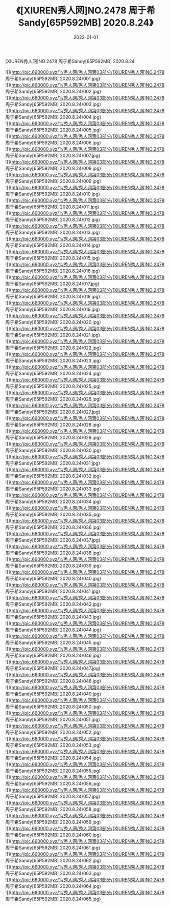 ﻿---
layout: post
title:  《[XIUREN秀人网]NO.2478 周于希Sandy[65P592MB] 2020.8.24》
date:   2022-01-01
img: http://pic.660000.xyz/1:/秀人网/秀人网第03部分/[XIUREN秀人网]NO.2478 周于希Sandy[65P592MB] 2020.8.24/000.jpg
categories: [美女, 清纯, 唯美]
---

[XIUREN秀人网]NO.2478 周于希Sandy[65P592MB] 2020.8.24

 ![](http://pic.660000.xyz/1:/秀人网/秀人网第03部分/[XIUREN秀人网]NO.2478 周于希Sandy[65P592MB] 2020.8.24/001.jpg) <br>![](http://pic.660000.xyz/1:/秀人网/秀人网第03部分/[XIUREN秀人网]NO.2478 周于希Sandy[65P592MB] 2020.8.24/002.jpg) <br>![](http://pic.660000.xyz/1:/秀人网/秀人网第03部分/[XIUREN秀人网]NO.2478 周于希Sandy[65P592MB] 2020.8.24/003.jpg) <br>![](http://pic.660000.xyz/1:/秀人网/秀人网第03部分/[XIUREN秀人网]NO.2478 周于希Sandy[65P592MB] 2020.8.24/004.jpg) <br>![](http://pic.660000.xyz/1:/秀人网/秀人网第03部分/[XIUREN秀人网]NO.2478 周于希Sandy[65P592MB] 2020.8.24/005.jpg) <br>![](http://pic.660000.xyz/1:/秀人网/秀人网第03部分/[XIUREN秀人网]NO.2478 周于希Sandy[65P592MB] 2020.8.24/006.jpg) <br>![](http://pic.660000.xyz/1:/秀人网/秀人网第03部分/[XIUREN秀人网]NO.2478 周于希Sandy[65P592MB] 2020.8.24/007.jpg) <br>![](http://pic.660000.xyz/1:/秀人网/秀人网第03部分/[XIUREN秀人网]NO.2478 周于希Sandy[65P592MB] 2020.8.24/008.jpg) <br>![](http://pic.660000.xyz/1:/秀人网/秀人网第03部分/[XIUREN秀人网]NO.2478 周于希Sandy[65P592MB] 2020.8.24/009.jpg) <br>![](http://pic.660000.xyz/1:/秀人网/秀人网第03部分/[XIUREN秀人网]NO.2478 周于希Sandy[65P592MB] 2020.8.24/010.jpg) <br>![](http://pic.660000.xyz/1:/秀人网/秀人网第03部分/[XIUREN秀人网]NO.2478 周于希Sandy[65P592MB] 2020.8.24/011.jpg) <br>![](http://pic.660000.xyz/1:/秀人网/秀人网第03部分/[XIUREN秀人网]NO.2478 周于希Sandy[65P592MB] 2020.8.24/012.jpg) <br>![](http://pic.660000.xyz/1:/秀人网/秀人网第03部分/[XIUREN秀人网]NO.2478 周于希Sandy[65P592MB] 2020.8.24/013.jpg) <br>![](http://pic.660000.xyz/1:/秀人网/秀人网第03部分/[XIUREN秀人网]NO.2478 周于希Sandy[65P592MB] 2020.8.24/014.jpg) <br>![](http://pic.660000.xyz/1:/秀人网/秀人网第03部分/[XIUREN秀人网]NO.2478 周于希Sandy[65P592MB] 2020.8.24/015.jpg) <br>![](http://pic.660000.xyz/1:/秀人网/秀人网第03部分/[XIUREN秀人网]NO.2478 周于希Sandy[65P592MB] 2020.8.24/016.jpg) <br>![](http://pic.660000.xyz/1:/秀人网/秀人网第03部分/[XIUREN秀人网]NO.2478 周于希Sandy[65P592MB] 2020.8.24/017.jpg) <br>![](http://pic.660000.xyz/1:/秀人网/秀人网第03部分/[XIUREN秀人网]NO.2478 周于希Sandy[65P592MB] 2020.8.24/018.jpg) <br>![](http://pic.660000.xyz/1:/秀人网/秀人网第03部分/[XIUREN秀人网]NO.2478 周于希Sandy[65P592MB] 2020.8.24/019.jpg) <br>![](http://pic.660000.xyz/1:/秀人网/秀人网第03部分/[XIUREN秀人网]NO.2478 周于希Sandy[65P592MB] 2020.8.24/020.jpg) <br>![](http://pic.660000.xyz/1:/秀人网/秀人网第03部分/[XIUREN秀人网]NO.2478 周于希Sandy[65P592MB] 2020.8.24/021.jpg) <br>![](http://pic.660000.xyz/1:/秀人网/秀人网第03部分/[XIUREN秀人网]NO.2478 周于希Sandy[65P592MB] 2020.8.24/022.jpg) <br>![](http://pic.660000.xyz/1:/秀人网/秀人网第03部分/[XIUREN秀人网]NO.2478 周于希Sandy[65P592MB] 2020.8.24/023.jpg) <br>![](http://pic.660000.xyz/1:/秀人网/秀人网第03部分/[XIUREN秀人网]NO.2478 周于希Sandy[65P592MB] 2020.8.24/024.jpg) <br>![](http://pic.660000.xyz/1:/秀人网/秀人网第03部分/[XIUREN秀人网]NO.2478 周于希Sandy[65P592MB] 2020.8.24/025.jpg) <br>![](http://pic.660000.xyz/1:/秀人网/秀人网第03部分/[XIUREN秀人网]NO.2478 周于希Sandy[65P592MB] 2020.8.24/026.jpg) <br>![](http://pic.660000.xyz/1:/秀人网/秀人网第03部分/[XIUREN秀人网]NO.2478 周于希Sandy[65P592MB] 2020.8.24/027.jpg) <br>![](http://pic.660000.xyz/1:/秀人网/秀人网第03部分/[XIUREN秀人网]NO.2478 周于希Sandy[65P592MB] 2020.8.24/028.jpg) <br>![](http://pic.660000.xyz/1:/秀人网/秀人网第03部分/[XIUREN秀人网]NO.2478 周于希Sandy[65P592MB] 2020.8.24/029.jpg) <br>![](http://pic.660000.xyz/1:/秀人网/秀人网第03部分/[XIUREN秀人网]NO.2478 周于希Sandy[65P592MB] 2020.8.24/030.jpg) <br>![](http://pic.660000.xyz/1:/秀人网/秀人网第03部分/[XIUREN秀人网]NO.2478 周于希Sandy[65P592MB] 2020.8.24/031.jpg) <br>![](http://pic.660000.xyz/1:/秀人网/秀人网第03部分/[XIUREN秀人网]NO.2478 周于希Sandy[65P592MB] 2020.8.24/032.jpg) <br>![](http://pic.660000.xyz/1:/秀人网/秀人网第03部分/[XIUREN秀人网]NO.2478 周于希Sandy[65P592MB] 2020.8.24/033.jpg) <br>![](http://pic.660000.xyz/1:/秀人网/秀人网第03部分/[XIUREN秀人网]NO.2478 周于希Sandy[65P592MB] 2020.8.24/034.jpg) <br>![](http://pic.660000.xyz/1:/秀人网/秀人网第03部分/[XIUREN秀人网]NO.2478 周于希Sandy[65P592MB] 2020.8.24/035.jpg) <br>![](http://pic.660000.xyz/1:/秀人网/秀人网第03部分/[XIUREN秀人网]NO.2478 周于希Sandy[65P592MB] 2020.8.24/036.jpg) <br>![](http://pic.660000.xyz/1:/秀人网/秀人网第03部分/[XIUREN秀人网]NO.2478 周于希Sandy[65P592MB] 2020.8.24/037.jpg) <br>![](http://pic.660000.xyz/1:/秀人网/秀人网第03部分/[XIUREN秀人网]NO.2478 周于希Sandy[65P592MB] 2020.8.24/038.jpg) <br>![](http://pic.660000.xyz/1:/秀人网/秀人网第03部分/[XIUREN秀人网]NO.2478 周于希Sandy[65P592MB] 2020.8.24/039.jpg) <br>![](http://pic.660000.xyz/1:/秀人网/秀人网第03部分/[XIUREN秀人网]NO.2478 周于希Sandy[65P592MB] 2020.8.24/040.jpg) <br>![](http://pic.660000.xyz/1:/秀人网/秀人网第03部分/[XIUREN秀人网]NO.2478 周于希Sandy[65P592MB] 2020.8.24/041.jpg) <br>![](http://pic.660000.xyz/1:/秀人网/秀人网第03部分/[XIUREN秀人网]NO.2478 周于希Sandy[65P592MB] 2020.8.24/042.jpg) <br>![](http://pic.660000.xyz/1:/秀人网/秀人网第03部分/[XIUREN秀人网]NO.2478 周于希Sandy[65P592MB] 2020.8.24/043.jpg) <br>![](http://pic.660000.xyz/1:/秀人网/秀人网第03部分/[XIUREN秀人网]NO.2478 周于希Sandy[65P592MB] 2020.8.24/044.jpg) <br>![](http://pic.660000.xyz/1:/秀人网/秀人网第03部分/[XIUREN秀人网]NO.2478 周于希Sandy[65P592MB] 2020.8.24/045.jpg) <br>![](http://pic.660000.xyz/1:/秀人网/秀人网第03部分/[XIUREN秀人网]NO.2478 周于希Sandy[65P592MB] 2020.8.24/046.jpg) <br>![](http://pic.660000.xyz/1:/秀人网/秀人网第03部分/[XIUREN秀人网]NO.2478 周于希Sandy[65P592MB] 2020.8.24/047.jpg) <br>![](http://pic.660000.xyz/1:/秀人网/秀人网第03部分/[XIUREN秀人网]NO.2478 周于希Sandy[65P592MB] 2020.8.24/048.jpg) <br>![](http://pic.660000.xyz/1:/秀人网/秀人网第03部分/[XIUREN秀人网]NO.2478 周于希Sandy[65P592MB] 2020.8.24/049.jpg) <br>![](http://pic.660000.xyz/1:/秀人网/秀人网第03部分/[XIUREN秀人网]NO.2478 周于希Sandy[65P592MB] 2020.8.24/050.jpg) <br>![](http://pic.660000.xyz/1:/秀人网/秀人网第03部分/[XIUREN秀人网]NO.2478 周于希Sandy[65P592MB] 2020.8.24/051.jpg) <br>![](http://pic.660000.xyz/1:/秀人网/秀人网第03部分/[XIUREN秀人网]NO.2478 周于希Sandy[65P592MB] 2020.8.24/052.jpg) <br>![](http://pic.660000.xyz/1:/秀人网/秀人网第03部分/[XIUREN秀人网]NO.2478 周于希Sandy[65P592MB] 2020.8.24/053.jpg) <br>![](http://pic.660000.xyz/1:/秀人网/秀人网第03部分/[XIUREN秀人网]NO.2478 周于希Sandy[65P592MB] 2020.8.24/054.jpg) <br>![](http://pic.660000.xyz/1:/秀人网/秀人网第03部分/[XIUREN秀人网]NO.2478 周于希Sandy[65P592MB] 2020.8.24/055.jpg) <br>![](http://pic.660000.xyz/1:/秀人网/秀人网第03部分/[XIUREN秀人网]NO.2478 周于希Sandy[65P592MB] 2020.8.24/056.jpg) <br>![](http://pic.660000.xyz/1:/秀人网/秀人网第03部分/[XIUREN秀人网]NO.2478 周于希Sandy[65P592MB] 2020.8.24/057.jpg) <br>![](http://pic.660000.xyz/1:/秀人网/秀人网第03部分/[XIUREN秀人网]NO.2478 周于希Sandy[65P592MB] 2020.8.24/058.jpg) <br>![](http://pic.660000.xyz/1:/秀人网/秀人网第03部分/[XIUREN秀人网]NO.2478 周于希Sandy[65P592MB] 2020.8.24/059.jpg) <br>![](http://pic.660000.xyz/1:/秀人网/秀人网第03部分/[XIUREN秀人网]NO.2478 周于希Sandy[65P592MB] 2020.8.24/060.jpg) <br>![](http://pic.660000.xyz/1:/秀人网/秀人网第03部分/[XIUREN秀人网]NO.2478 周于希Sandy[65P592MB] 2020.8.24/061.jpg) <br>![](http://pic.660000.xyz/1:/秀人网/秀人网第03部分/[XIUREN秀人网]NO.2478 周于希Sandy[65P592MB] 2020.8.24/062.jpg) <br>![](http://pic.660000.xyz/1:/秀人网/秀人网第03部分/[XIUREN秀人网]NO.2478 周于希Sandy[65P592MB] 2020.8.24/063.jpg) <br>![](http://pic.660000.xyz/1:/秀人网/秀人网第03部分/[XIUREN秀人网]NO.2478 周于希Sandy[65P592MB] 2020.8.24/064.jpg) <br>![](http://pic.660000.xyz/1:/秀人网/秀人网第03部分/[XIUREN秀人网]NO.2478 周于希Sandy[65P592MB] 2020.8.24/065.jpg) <br>